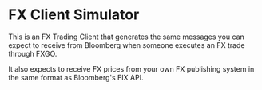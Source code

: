 # FX Client Simulator

This is an FX Trading Client that generates the same messages you can expect to receive from Bloomberg when someone
executes an FX trade through FXGO.

It also expects to receive FX prices from your own FX publishing system in the same format as Bloomberg's FIX API.

